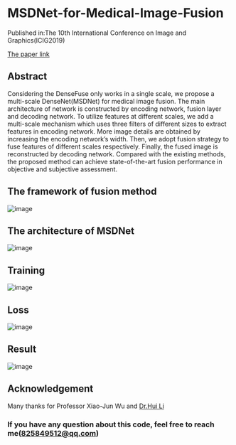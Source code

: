 # MSDNet-for-Medical-Image-Fusion
Published in:The 10th International Conference on Image and Graphics(ICIG2019)

[The paper link](https://link.springer.com/chapter/10.1007/978-3-030-34110-7_24)

## Abstract
Considering the DenseFuse only works in a single scale, we propose a multi-scale DenseNet(MSDNet) for medical image fusion. The main architecture of network is constructed by encoding network, fusion layer and decoding network. To utilize features at different scales, we add a multi-scale mechanism which uses three filters of different sizes to extract features in encoding network. More image details are obtained by increasing the encoding network’s width. Then, we adopt fusion strategy to fuse features of different scales respectively. Finally, the fused image is reconstructed by decoding network. Compared with the existing methods, the proposed method can achieve state-of-the-art fusion performance in objective and subjective assessment.

## The framework of fusion method
![image](https://github.com/songxujay/MSDNet-for-Medical-Image-Fusion/blob/master/figures/framework.png)


## The architecture of MSDNet
![image](https://github.com/songxujay/MSDNet-for-Medical-Image-Fusion/blob/master/figures/MSDNet.png)

## Training
![image](https://github.com/songxujay/MSDNet-for-Medical-Image-Fusion/blob/master/figures/train.png)

## Loss
![image](https://github.com/songxujay/MSDNet-for-Medical-Image-Fusion/blob/master/figures/compareLoss.png)

## Result
![image](https://github.com/songxujay/MSDNet-for-Medical-Image-Fusion/blob/master/figures/result.png)

## Acknowledgement
Many thanks for Professor Xiao-Jun Wu and [Dr.Hui Li](https://github.com/hli1221)


### If you have any question about this code, feel free to reach me(825849512@qq.com)
